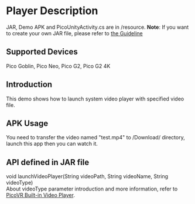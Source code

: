 # Player Description

JAR, Demo APK and PicoUnityActivity.cs are in /resource.
**Note**: If you want to create your own JAR file, please refer to [the Guideline](https://github.com/picoxr/support/blob/master/How%20to%20Use%20JAR%20file%20in%20Unity%20project%20on%20Pico%20device.docx)      

## Supported Devices
Pico Goblin, Pico Neo, Pico G2, Pico G2 4K 

## Introduction
This demo shows how to launch system video player with specified video file.

## APK Usage
You need to transfer the video named "test.mp4" to /Download/ directory, launch this app then you can watch it.

## API defined in JAR file
void launchVideoPlayer(String videoPath, String videoName, String videoType)     
About videoType parameter introduction and more information, refer to [PicoVR Built-in Video Player](http://static.appstore.picovr.com/docs/VideoPlayer/index.html).
